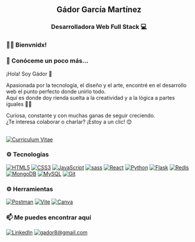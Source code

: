 <!-- Banner -->
<!-- Aplicar emoticonos más llamativo -->
<h2 align='center'>Gádor García Martínez</h2>
<h3 align='center'>Desarrolladora Web Full Stack 💻</h3>

<h3 align='left'>🖖🏻 Bienvnidx!</h3>

<h3 align='left'>🚀 Conóceme un poco más...</h3>

¡Hola! Soy Gádor 👋

Apasionada por la tecnología, el diseño y el arte, encontré en el desarrollo web el punto perfecto donde unirlo todo.  
Aquí es donde doy rienda suelta a la creatividad y a la lógica a partes iguales 🧠✨

Curiosa, constante y con muchas ganas de seguir creciendo.  
¿Te interesa colaborar o charlar? ¡Estoy a un clic! 😊
<br></br>

<!-- Poner portfolio, CV,  -->
<!-- Para crear badges(https://kapasia-dev-ed.my.site.com/Badges4Me/s/) -->
<a href='https://drive.google.com/file/d/1l0xYsHaTFwhHBv6i9ReHo6m59qZqAJB9/view?usp=sharing' target="_blank"><img alt='Curriculum Vitae' src='https://img.shields.io/badge/Curriculum_Vitae-100000?style=for-the-badge&logo=Curriculum Vitae&logoColor=white&labelColor=FF9614&color=FF9614'/></a>

<h3>⚙️ Tecnologías</h3>
<a href='#' target="_blank"><img alt='HTML5' src='https://img.shields.io/badge/HTML5_-100000?style=for-the-badge&logo=HTML5&logoColor=white&labelColor=E34F26&color=E34F26'/></a>
<a href='#' target="_blank"><img alt='CSS3' src='https://img.shields.io/badge/CSS3_-100000?style=for-the-badge&logo=CSS3&logoColor=white&labelColor=1572B6&color=1572B6'/></a>
<a href='#' target="_blank"><img alt='JavaScript' src='https://img.shields.io/badge/JavaScript-100000?style=for-the-badge&logo=JavaScript&logoColor=white&labelColor=F7DF1E&color=F7DF1E'/></a>
<a href='#' target="_blank"><img alt='sass' src='https://img.shields.io/badge/SASS-100000?style=for-the-badge&logo=sass&logoColor=white&labelColor=CC6699&color=CC6699'/></a>
<a href='#' target="_blank"><img alt='React' src='https://img.shields.io/badge/React-100000?style=for-the-badge&logo=React&logoColor=white&labelColor=61DAFB&color=61DAFB'/></a>
<a href='#' target="_blank"><img alt='Python' src='https://img.shields.io/badge/Python_-100000?style=for-the-badge&logo=Python&logoColor=white&labelColor=3776AB&color=3776AB'/></a>
<a href='#' target="_blank"><img alt='Flask' src='https://img.shields.io/badge/Flask_-100000?style=for-the-badge&logo=Flask&logoColor=white&labelColor=000000&color=000000'/></a>
<a href='#' target="_blank"><img alt='Redis' src='https://img.shields.io/badge/Redis-100000?style=for-the-badge&logo=Redis&logoColor=white&labelColor=DC382D&color=DC382D'/></a>
<a href='#' target="_blank"><img alt='MongoDB' src='https://img.shields.io/badge/MongoDB-100000?style=for-the-badge&logo=MongoDB&logoColor=white&labelColor=47A248&color=47A248'/></a>
<a href='#' target="_blank"><img alt='MySQL' src='https://img.shields.io/badge/Mysql-100000?style=for-the-badge&logo=MySQL&logoColor=white&labelColor=4479A1&color=4479A1'/></a>
<a href='#' target="_blank"><img alt='Git' src='https://img.shields.io/badge/GIT-100000?style=for-the-badge&logo=Git&logoColor=white&labelColor=F05032&color=F05032'/></a>

<h3>⚙️ Herramientas</h3>
<a href='#'><img alt='Postman' src='https://img.shields.io/badge/Postman-100000?style=for-the-badge&logo=Postman&logoColor=white&labelColor=FF6C37&color=FF6C37'/></a>
<a href='#'><img alt='Vite' src='https://img.shields.io/badge/Vite-100000?style=for-the-badge&logo=vite&logoColor=white&labelColor=646CFF&color=646CFF'/></a>
<a href='#'><img alt='Canva' src='https://img.shields.io/badge/Canva-100000?style=for-the-badge&logo=Canva&logoColor=white&labelColor=00C4CC&color=00C4CC'/></a>

<!-- Para crear badges(https://kapasia-dev-ed.my.site.com/Badges4Me/s/) / Cambiar estilo -->

<h3>📫 Me puedes encontrar aquí</h3>

<!-- gmail, LinkedIn-->
<a href='https://www.linkedin.com/in/gador-garcia-martinez-99a33717b' target="_blank"><img alt='LinkedIn ' src='https://img.shields.io/badge/LinkedIn_-100000?style=for-the-badge&logo=LinkedIn &logoColor=ffffff&labelColor=0A9EFB&color=0A9EFB'/></a>
<a href='#'><img alt='gador8@gmail.com' src='https://img.shields.io/badge/gador8@gmail.com-100000?style=for-the-badge&logo=gador8@gmail.com&logoColor=white&labelColor=710CB0&color=710CB0'/></a>
<!--
Here are some ideas to get you started:

- 🔭 I’m currently working on ...
- 🌱 I’m currently learning ...
- 👯 I’m looking to collaborate on ...
- 🤔 I’m looking for help with ...
- 💬 Ask me about ...
- 📫 How to reach me: ...
- 😄 Pronouns: ...
- ⚡ Fun fact: ...
-->
